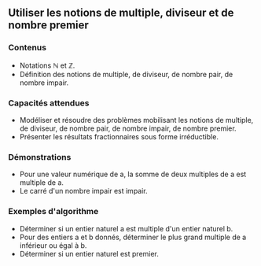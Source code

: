 ## Utiliser les notions de multiple, diviseur et de nombre premier

### Contenus
- Notations ℕ et ℤ.
- Définition des notions de multiple, de diviseur, de nombre pair, de nombre impair.

### Capacités attendues
- Modéliser et résoudre des problèmes mobilisant les notions de multiple, de diviseur, de nombre pair, de nombre impair, de nombre premier.
- Présenter les résultats fractionnaires sous forme irréductible.

### Démonstrations
- Pour une valeur numérique de a, la somme de deux multiples de a est multiple de a.
- Le carré d'un nombre impair est impair.

### Exemples d'algorithme
- Déterminer si un entier naturel a est multiple d'un entier naturel b.
- Pour des entiers a et b donnés, déterminer le plus grand multiple de a inférieur ou égal à b.
- Déterminer si un entier naturel est premier.